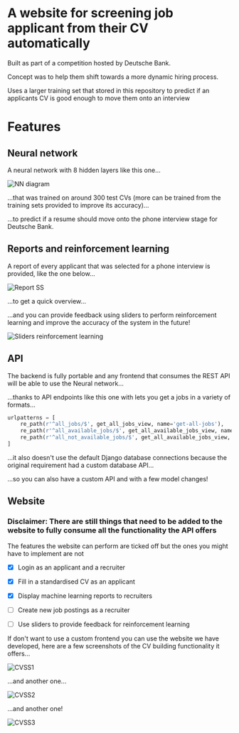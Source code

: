 # A website for screening job applicant from their CV automatically

Built as part of a competition hosted by Deutsche Bank.

Concept was to help them shift towards a more dynamic hiring process.

Uses a larger training set that stored in this repository to predict if an applicants CV is good enough to move them onto an interview

# Features
## Neural network
A neural network with 8 hidden layers like this one...

![NN diagram](img/1.png)

...that was trained on around 300 test CVs (more can be trained from the training sets provided to improve its accuracy)...

...to predict if a resume should move onto the phone interview stage for Deutsche Bank.

## Reports and reinforcement learning
A report of every applicant that was selected for a phone interview is provided, like the one below...

![Report SS](img/2.png)

...to get a quick overview...

...and you can provide feedback using sliders to perform reinforcement learning and improve the accuracy of the system in the future!

![Sliders reinforcement learning](/img/3.png)

## API
The backend is fully portable and any frontend that consumes the REST API will be able to use the Neural network...

...thanks to API endpoints like this one with lets you get a jobs in a variety of formats...

```python
urlpatterns = [
    re_path(r'^all_jobs/$', get_all_jobs_view, name='get-all-jobs'),
    re_path(r'^all_available_jobs/$', get_all_available_jobs_view, name='get-all-available-jobs'),
    re_path(r'^all_not_available_jobs/$', get_all_available_jobs_view, name='get-all-not-available-jobs'),
]
```

...it also doesn't use the default Django database connections because the original requirement had a custom database API...

...so you can also have a custom API and with a few model changes!

## Website
### Disclaimer: There are still things that need to be added to the website to fully consume all the functionality the API offers

The features the website can perform are ticked off but the ones you might have to implement are not

- [x] Login as an applicant and a recruiter
- [x] Fill in a standardised CV as an applicant  
- [x] Display machine learning reports to recruiters
- [ ] Create new job postings as a recruiter
- [ ] Use sliders to provide feedback for reinforcement learning


If don't want to use a custom frontend you can use the website we have developed, here are a few screenshots of the CV building functionality it offers...

![CVSS1](img/4.png)

...and another one...

![CVSS2](img/5.png)

...and another one!

![CVSS3](img/6.png)
